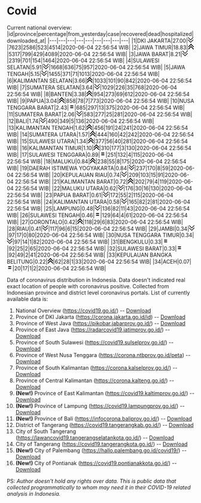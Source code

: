 # Covid
Current national overview:
|id|province|percentage|from_yesterday|case|recovered|dead|hospitalized|downloaded_at|
|---|---|---|---|---|---|---|---|---|
|1|DKI JAKARTA|27.00|![down](https://github.com/ariefrachmannn/covid/raw/master/img/rsz_down.png)|7623|2586|523|4514|2020-06-04 22:56:54 WIB|
|2|JAWA TIMUR|18.83|![up](https://github.com/ariefrachmannn/covid/raw/master/img/rsz_img_186982.png)|5317|799|429|4089|2020-06-04 22:56:54 WIB|
|3|JAWA BARAT|8.21|![down](https://github.com/ariefrachmannn/covid/raw/master/img/rsz_down.png)|2319|701|154|1464|2020-06-04 22:56:54 WIB|
|4|SULAWESI SELATAN|5.91|![down](https://github.com/ariefrachmannn/covid/raw/master/img/rsz_down.png)|1668|636|75|957|2020-06-04 22:56:54 WIB|
|5|JAWA TENGAH|5.15|![down](https://github.com/ariefrachmannn/covid/raw/master/img/rsz_down.png)|1455|371|71|1013|2020-06-04 22:56:54 WIB|
|6|KALIMANTAN SELATAN|3.66|![up](https://github.com/ariefrachmannn/covid/raw/master/img/rsz_img_186982.png)|1033|101|90|842|2020-06-04 22:56:54 WIB|
|7|SUMATERA SELATAN|3.64|![down](https://github.com/ariefrachmannn/covid/raw/master/img/rsz_down.png)|1029|226|35|768|2020-06-04 22:56:54 WIB|
|8|BANTEN|3.38|![up](https://github.com/ariefrachmannn/covid/raw/master/img/rsz_img_186982.png)|954|273|69|612|2020-06-04 22:56:54 WIB|
|9|PAPUA|3.04|![up](https://github.com/ariefrachmannn/covid/raw/master/img/rsz_img_186982.png)|858|78|7|773|2020-06-04 22:56:54 WIB|
|10|NUSA TENGGARA BARAT|2.43|![equal](https://github.com/ariefrachmannn/covid/raw/master/img/rsz_equal.png)|685|297|13|375|2020-06-04 22:56:54 WIB|
|11|SUMATERA BARAT|2.06|![down](https://github.com/ariefrachmannn/covid/raw/master/img/rsz_down.png)|583|277|25|281|2020-06-04 22:56:54 WIB|
|12|BALI|1.74|![down](https://github.com/ariefrachmannn/covid/raw/master/img/rsz_down.png)|490|349|5|136|2020-06-04 22:56:54 WIB|
|13|KALIMANTAN TENGAH|1.62|![up](https://github.com/ariefrachmannn/covid/raw/master/img/rsz_img_186982.png)|456|191|24|241|2020-06-04 22:56:54 WIB|
|14|SUMATERA UTARA|1.57|![up](https://github.com/ariefrachmannn/covid/raw/master/img/rsz_img_186982.png)|444|160|42|242|2020-06-04 22:56:54 WIB|
|15|SULAWESI UTARA|1.34|![up](https://github.com/ariefrachmannn/covid/raw/master/img/rsz_img_186982.png)|377|56|40|281|2020-06-04 22:56:54 WIB|
|16|KALIMANTAN TIMUR|1.10|![up](https://github.com/ariefrachmannn/covid/raw/master/img/rsz_img_186982.png)|310|177|3|130|2020-06-04 22:56:54 WIB|
|17|SULAWESI TENGGARA|0.89|![equal](https://github.com/ariefrachmannn/covid/raw/master/img/rsz_equal.png)|251|132|4|115|2020-06-04 22:56:54 WIB|
|18|MALUKU|0.84|![up](https://github.com/ariefrachmannn/covid/raw/master/img/rsz_img_186982.png)|238|55|8|175|2020-06-04 22:56:54 WIB|
|19|DAERAH ISTIMEWA YOGYAKARTA|0.84|![down](https://github.com/ariefrachmannn/covid/raw/master/img/rsz_down.png)|237|170|8|59|2020-06-04 22:56:54 WIB|
|20|KEPULAUAN RIAU|0.74|![down](https://github.com/ariefrachmannn/covid/raw/master/img/rsz_down.png)|209|103|15|91|2020-06-04 22:56:54 WIB|
|21|KALIMANTAN BARAT|0.72|![up](https://github.com/ariefrachmannn/covid/raw/master/img/rsz_img_186982.png)|202|79|4|119|2020-06-04 22:56:54 WIB|
|22|MALUKU UTARA|0.62|![down](https://github.com/ariefrachmannn/covid/raw/master/img/rsz_down.png)|176|30|16|130|2020-06-04 22:56:54 WIB|
|23|PAPUA BARAT|0.61|![down](https://github.com/ariefrachmannn/covid/raw/master/img/rsz_down.png)|172|55|2|115|2020-06-04 22:56:54 WIB|
|24|KALIMANTAN UTARA|0.58|![down](https://github.com/ariefrachmannn/covid/raw/master/img/rsz_down.png)|165|82|2|81|2020-06-04 22:56:54 WIB|
|25|LAMPUNG|0.48|![down](https://github.com/ariefrachmannn/covid/raw/master/img/rsz_down.png)|136|82|11|43|2020-06-04 22:56:54 WIB|
|26|SULAWESI TENGAH|0.46|![equal](https://github.com/ariefrachmannn/covid/raw/master/img/rsz_equal.png)|129|64|4|61|2020-06-04 22:56:54 WIB|
|27|GORONTALO|0.42|![up](https://github.com/ariefrachmannn/covid/raw/master/img/rsz_img_186982.png)|118|29|6|83|2020-06-04 22:56:54 WIB|
|28|RIAU|0.41|![down](https://github.com/ariefrachmannn/covid/raw/master/img/rsz_down.png)|117|96|6|15|2020-06-04 22:56:54 WIB|
|29|JAMBI|0.34|![down](https://github.com/ariefrachmannn/covid/raw/master/img/rsz_down.png)|97|17|0|80|2020-06-04 22:56:54 WIB|
|30|NUSA TENGGARA TIMUR|0.34|![down](https://github.com/ariefrachmannn/covid/raw/master/img/rsz_down.png)|97|14|1|82|2020-06-04 22:56:54 WIB|
|31|BENGKULU|0.33|![equal](https://github.com/ariefrachmannn/covid/raw/master/img/rsz_equal.png)|92|25|2|65|2020-06-04 22:56:54 WIB|
|32|SULAWESI BARAT|0.33|![equal](https://github.com/ariefrachmannn/covid/raw/master/img/rsz_equal.png)|92|49|2|41|2020-06-04 22:56:54 WIB|
|33|KEPULAUAN BANGKA BELITUNG|0.22|![up](https://github.com/ariefrachmannn/covid/raw/master/img/rsz_img_186982.png)|62|28|1|33|2020-06-04 22:56:54 WIB|
|34|ACEH|0.07|![equal](https://github.com/ariefrachmannn/covid/raw/master/img/rsz_equal.png)|20|17|1|2|2020-06-04 22:56:54 WIB|

Data of coronavirus distribution in Indonesia. Data doesn't indicated real exact location of people with coronavirus positive. Collected from Indonesian province and district level coronavirus portals. List of currently available data is:
1. National Overview (https://covid19.go.id/) -- [Download](https://www.dropbox.com/s/66ly270fw4y76fx/covid_nasional.csv?dl=0)
2. Province of DKI Jakarta (https://corona.jakarta.go.id/id) -- [Download](https://riwayat-file-covid-19-dki-jakarta-jakartagis.hub.arcgis.com/)
3. Province of West Java (https://pikobar.jabarprov.go.id/) -- [Download](https://www.dropbox.com/s/alg0zp60fylq6cn/covid_jabar.csv?dl=0)
4. Province of East Java (https://radarcovid19.jatimprov.go.id/) -- [Download](https://www.dropbox.com/sh/e7vtgcnl4ckbvr4/AADo9UMRDZvrhHn66qTHZOvNa?dl=0)
5. Province of South Sulawesi (https://covid19.sulselprov.go.id/) -- [Download](https://www.dropbox.com/s/z5ek23lwcztj7z7/covid_sulsel.csv?dl=0)
6. Province of West Nusa Tenggara (https://corona.ntbprov.go.id/peta) -- [Download](https://www.dropbox.com/s/4p2k93n42xx0c00/covid_ntb.csv?dl=0)
7. Province of South Kalimantan (https://corona.kalselprov.go.id/) -- [Download](https://www.dropbox.com/sh/7aa2kvz8lb04pzz/AADH1Oj5oFMw2mp-D3JStPRsa?dl=0)
8. Province of Central Kalimantan (https://corona.kalteng.go.id/) -- [Download](https://www.dropbox.com/s/9q01v5r3ys2ozk4/covid_kalteng.csv?dl=0)
9. **(New!)** Province of East Kalimantan (https://covid19.kaltimprov.go.id/) -- [Download](https://www.dropbox.com/sh/qhpxj532nm80goa/AAB6ek_fp1__ieTR0TFQpfIga?dl=0)
10. **(New!)** Province of Lampung (https://covid19.lampungprov.go.id/) -- [Download](https://www.dropbox.com/s/ecuew6oa9kzwqwx/covid_lampung.csv?dl=0)
11. **(New!)** Province of Bali (https://infocorona.baliprov.go.id/) -- [Download](https://www.dropbox.com/sh/iceiwun4ufttmiu/AAC7dSRMpfTjPI1Lfzw-LeCUa?dl=0)
12. District of Tangerang (https://covid19.tangerangkab.go.id/) -- [Download](https://www.dropbox.com/sh/yxovyy6sy5bnz4p/AACZzVHinisKmz8oQWyQJ3nua?dl=0)
13. City of South Tangerang (https://lawancovid19.tangerangselatankota.go.id/) -- [Download](https://www.dropbox.com/s/zlvxo4ivswdzmle/covid_tangsel.csv?dl=0)
14. City of Tangerang (https://covid19.tangerangkota.go.id/) -- [Download](https://www.dropbox.com/s/e53224kvdrpjzy0/covid_tangkot.csv?dl=0)
15. **(New!)** City of Palembang (https://hallo.palembang.go.id/covid19/) -- [Download](https://www.dropbox.com/sh/oj17bhwhlpjht9e/AABZEG-OiaSaFvikATDx6coEa?dl=0)
16. **(New!)** City of Pontianak (https://covid19.pontianakkota.go.id/) -- [Download](https://www.dropbox.com/sh/66if3y4ly51j4sh/AADQ-zwLGa7Kz4ZzJgDw2-3na?dl=0)

PS: *Author doesn't hold any rights over data. This is public data that collected programmatically to whom may need it in their COVID-19 related analysis in Indonesia.*
